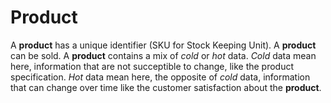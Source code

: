 # Product
A **product** has a unique identifier (SKU for Stock Keeping Unit).
A **product** can be sold.
A **product** contains a mix of _cold_ or _hot_ data. _Cold_ data mean here, information that are not succeptible to change, like the product specification. _Hot_ data mean here, the opposite of _cold_ data, information that can change over time like the customer satisfaction about the **product**.
